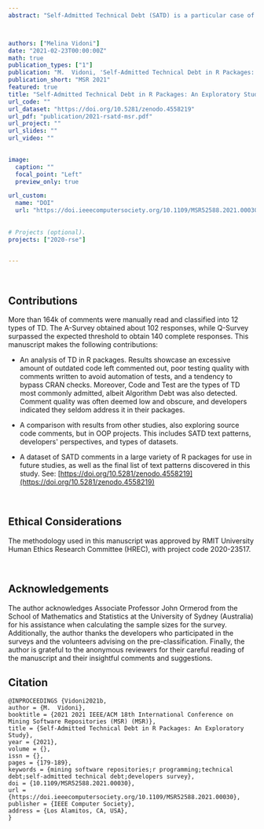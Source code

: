 ```yaml
---
abstract: "Self-Admitted Technical Debt (SATD) is a particular case of Technical Debt (TD) where developers explicitly acknowledge their sub-optimal implementation decisions. Although previous studies have demonstrated that SATD is common in software projects and negatively impacts their maintenance, they have mostly approached software systems coded in traditional object-oriented programming (OOP), such as Java, C++ or .NET. This paper studies SATD in R packages and reports the results of a three-part study. The first part mined more than 500 R packages available on GitHub and analysed more than 164k of comments to generate a dataset. The second part administered crowd-sourcing to analyse the quality of the extracted comments, while the third part conducted a survey to address developers' perspectives regarding SATD comments. The main findings indicate that a large amount of outdated code is left commented, with SATD accounting for about 3% of comments. Code Debt was the most common type, but there were also traces of Algorithm Debt, and there is a considerable amount of comments dedicated to circumventing CRAN checks. Moreover, package authors seldom address the SATD they encounter and often add it as self-reminders."



authors: ["Melina Vidoni"]
date: "2021-02-23T00:00:00Z"
math: true
publication_types: ["1"]
publication: "M.  Vidoni, 'Self-Admitted Technical Debt in R Packages: An Exploratory Study', in IEEE/ACM 18th International Conference on Mining Software Repositories (MSR), 2021, pp. 179-189. DOI:  10.1109/MSR52588.2021.00030"
publication_short: "MSR 2021"
featured: true
title: "Self-Admitted Technical Debt in R Packages: An Exploratory Study"
url_code: ""
url_dataset: "https://doi.org/10.5281/zenodo.4558219"
url_pdf: "publication/2021-rsatd-msr.pdf"
url_project: ""
url_slides: ""
url_video: ""

 
image:
  caption: ""
  focal_point: "Left"
  preview_only: true

url_custom:
  name: "DOI"
  url: "https://doi.ieeecomputersociety.org/10.1109/MSR52588.2021.00030"
  
  
# Projects (optional).
projects: ["2020-rse"]
  

---
```





<br />

## Contributions

More than 164k of comments were manually read and classified into 12 types of TD. The A-Survey obtained about 102 responses, while Q-Survey surpassed the expected threshold to obtain 140 complete responses. This manuscript makes the following contributions:

- An analysis of TD in R packages. Results showcase an excessive amount of outdated code left commented out, poor testing quality with comments written to avoid automation of tests, and a tendency to bypass CRAN checks. Moreover, Code and Test are the types of TD most commonly admitted, albeit Algorithm Debt was also detected. Comment quality was often deemed low and obscure, and developers indicated they seldom address it in their packages.

- A comparison with results from other studies, also exploring source code comments, but in OOP projects. This includes SATD text patterns, developers' perspectives, and types of datasets.

- A dataset of SATD comments in a large variety of R packages for use in future studies, as well as the final list of text patterns discovered in this study. See: [https://doi.org/10.5281/zenodo.4558219](https://doi.org/10.5281/zenodo.4558219)



<br />


## Ethical Considerations

The methodology used in this manuscript was approved by RMIT University Human Ethics Research Committee (HREC), with project code 	2020-23517.


<br />


## Acknowledgements

The author acknowledges Associate Professor John Ormerod from the School of Mathematics and Statistics at the University of Sydney (Australia) for his assistance when calculating the sample sizes for the survey. Additionally, the author thanks the developers who participated in the surveys and the volunteers advising on the pre-classification. Finally, the author is grateful to the anonymous reviewers for their careful reading of the manuscript and their insightful comments and suggestions.



## Citation
```
@INPROCEEDINGS {Vidoni2021b,
author = {M.  Vidoni},
booktitle = {2021 2021 IEEE/ACM 18th International Conference on Mining Software Repositories (MSR) (MSR)},
title = {Self-Admitted Technical Debt in R Packages: An Exploratory Study},
year = {2021},
volume = {},
issn = {},
pages = {179-189},
keywords = {mining software repositories;r programming;technical debt;self-admitted technical debt;developers survey},
doi = {10.1109/MSR52588.2021.00030},
url = {https://doi.ieeecomputersociety.org/10.1109/MSR52588.2021.00030},
publisher = {IEEE Computer Society},
address = {Los Alamitos, CA, USA},
}
```
